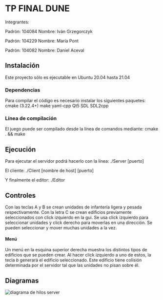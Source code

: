 # TP FINAL DUNE

Integrantes:

Padrón: 104084
Nombre: Iván Grzegorczyk

Padrón: 104229
Nombre: María Pont

Padrón: 104082
Nombre: Daniel Aceval

## Instalación
Este proyecto sólo es ejecutable en Ubuntu 20.04 hasta 21.04
### Dependencias
Para compilar el código es necesario instalar los siguientes paquetes:
cmake (3.22.4+)
make
yaml-cpp
Qt5
SDL
SDL2cpp

### Línea de compilación
El juego puede ser compilado desde la línea de comandos mediante:
cmake . && make

## Ejecución
Para ejecutar el servidor podrá hacerlo con la línea:
./Server \[puerto]

El cliente:
./Client \[nombre de host] \[puerto]

Y finalmente el editor:
./Editor

## Controles
Con las teclas A y B se crean unidades de infantería ligera y pesada respectivamente. Con la letra C se crean edificios previamente seleccionados con click izquierdo en la gui. Se usa click izquierdo para seleccionar unidades y click derecho para moverlas en una dirección. Se pueden seleccionar y mover muchas unidades a la vez. 

#### Menú
Un menú en la esquina superior derecha muestra los distintos tipos de edificios que se pueden crear.
Al hacer click izquierdo a uno de estos, la tecla *b* generará el edificio seleccionado. Este edificio tiene colisión determinada por el servidor tal que las unidades no pisan sobre él.

## Diagramas
![diagrama de hilos server](https://user-images.githubusercontent.com/56945900/177440787-c762daf5-f6e0-4c95-93e8-c25be83587e3.png)


